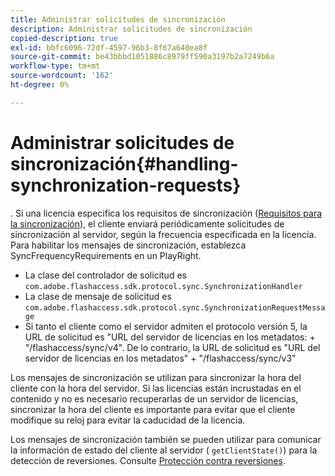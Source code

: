 ```yaml
---
title: Administrar solicitudes de sincronización
description: Administrar solicitudes de sincronización
copied-description: true
exl-id: bbfc6096-72df-4597-96b3-8f67a640ea8f
source-git-commit: be43bbbd1051886c8979ff590a3197b2a7249b6a
workflow-type: tm+mt
source-wordcount: '162'
ht-degree: 0%

---
```


# Administrar solicitudes de sincronización{#handling-synchronization-requests}

. Si una licencia especifica los requisitos de sincronización ([Requisitos para la sincronización](../../aaxs-protecting-content/content-introduction/content-usage-rules/content-time-based-rules/content-time-based-rules-defining.md#requirements-for-synchronization)), el cliente enviará periódicamente solicitudes de sincronización al servidor, según la frecuencia especificada en la licencia. Para habilitar los mensajes de sincronización, establezca SyncFrequencyRequirements en un PlayRight.

* La clase del controlador de solicitud es `com.adobe.flashaccess.sdk.protocol.sync.SynchronizationHandler`
* La clase de mensaje de solicitud es `com.adobe.flashaccess.sdk.protocol.sync.SynchronizationRequestMessage`
* Si tanto el cliente como el servidor admiten el protocolo versión 5, la URL de solicitud es &quot;URL del servidor de licencias en los metadatos: + &quot;/flashaccess/sync/v4&quot;. De lo contrario, la URL de solicitud es &quot;URL del servidor de licencias en los metadatos&quot; + &quot;/flashaccess/sync/v3&quot;

Los mensajes de sincronización se utilizan para sincronizar la hora del cliente con la hora del servidor. Si las licencias están incrustadas en el contenido y no es necesario recuperarlas de un servidor de licencias, sincronizar la hora del cliente es importante para evitar que el cliente modifique su reloj para evitar la caducidad de la licencia.

Los mensajes de sincronización también se pueden utilizar para comunicar la información de estado del cliente al servidor ( `getClientState()`) para la detección de reversiones. Consulte [Protección contra reversiones](../../aaxs-protecting-content/content-implementing-the-license-server/content-processing-aaxs-requests/content-rollback-detection.md).
